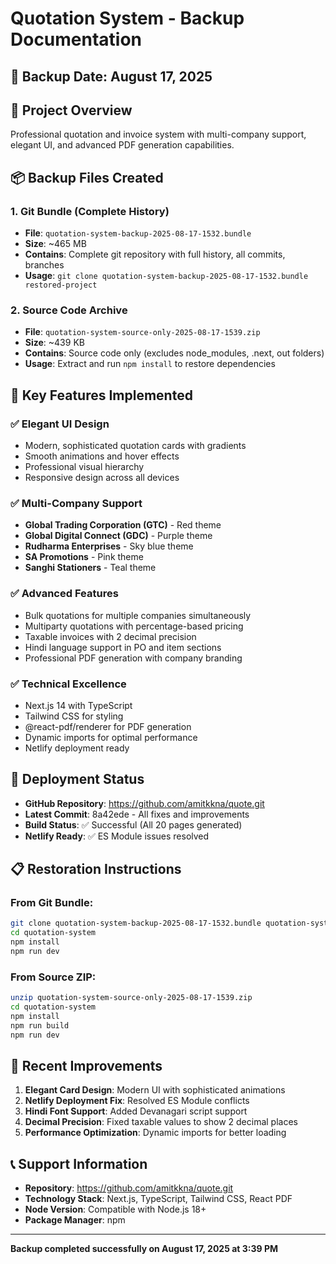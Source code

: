 # Quotation System - Backup Documentation

## 📅 Backup Date: August 17, 2025

## 🎯 Project Overview
Professional quotation and invoice system with multi-company support, elegant UI, and advanced PDF generation capabilities.

## 📦 Backup Files Created

### 1. Git Bundle (Complete History)
- **File**: `quotation-system-backup-2025-08-17-1532.bundle`
- **Size**: ~465 MB
- **Contains**: Complete git repository with full history, all commits, branches
- **Usage**: `git clone quotation-system-backup-2025-08-17-1532.bundle restored-project`

### 2. Source Code Archive
- **File**: `quotation-system-source-only-2025-08-17-1539.zip`
- **Size**: ~439 KB
- **Contains**: Source code only (excludes node_modules, .next, out folders)
- **Usage**: Extract and run `npm install` to restore dependencies

## 🚀 Key Features Implemented

### ✅ Elegant UI Design
- Modern, sophisticated quotation cards with gradients
- Smooth animations and hover effects
- Professional visual hierarchy
- Responsive design across all devices

### ✅ Multi-Company Support
- **Global Trading Corporation (GTC)** - Red theme
- **Global Digital Connect (GDC)** - Purple theme
- **Rudharma Enterprises** - Sky blue theme
- **SA Promotions** - Pink theme
- **Sanghi Stationers** - Teal theme

### ✅ Advanced Features
- Bulk quotations for multiple companies simultaneously
- Multiparty quotations with percentage-based pricing
- Taxable invoices with 2 decimal precision
- Hindi language support in PO and item sections
- Professional PDF generation with company branding

### ✅ Technical Excellence
- Next.js 14 with TypeScript
- Tailwind CSS for styling
- @react-pdf/renderer for PDF generation
- Dynamic imports for optimal performance
- Netlify deployment ready

## 🔧 Deployment Status
- **GitHub Repository**: https://github.com/amitkkna/quote.git
- **Latest Commit**: 8a42ede - All fixes and improvements
- **Build Status**: ✅ Successful (All 20 pages generated)
- **Netlify Ready**: ✅ ES Module issues resolved

## 📋 Restoration Instructions

### From Git Bundle:
```bash
git clone quotation-system-backup-2025-08-17-1532.bundle quotation-system
cd quotation-system
npm install
npm run dev
```

### From Source ZIP:
```bash
unzip quotation-system-source-only-2025-08-17-1539.zip
cd quotation-system
npm install
npm run build
npm run dev
```

## 🎯 Recent Improvements
1. **Elegant Card Design**: Modern UI with sophisticated animations
2. **Netlify Deployment Fix**: Resolved ES Module conflicts
3. **Hindi Font Support**: Added Devanagari script support
4. **Decimal Precision**: Fixed taxable values to show 2 decimal places
5. **Performance Optimization**: Dynamic imports for better loading

## 📞 Support Information
- **Repository**: https://github.com/amitkkna/quote.git
- **Technology Stack**: Next.js, TypeScript, Tailwind CSS, React PDF
- **Node Version**: Compatible with Node.js 18+
- **Package Manager**: npm

---
**Backup completed successfully on August 17, 2025 at 3:39 PM**
